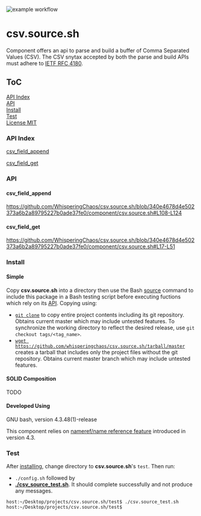 ![example workflow](https://github.com/<OWNER>/<REPOSITORY>/actions/workflows/checkin.yml/badge.svg)


# csv.source.sh
Component offers an api to parse and build a buffer of Comma Separated Values (CSV).  The CSV snytax accepted by both the parse and build APIs must adhere to [IETF RFC 4180](https://www.ietf.org/rfc/rfc4180.txt).

## ToC
[API Index](#api-index)  
[API](#api)  
[Install](#install)  
[Test](#test)  
[License MIT](LICENSE)  


### API Index
[csv_field_append](#csv_field_append)

[csv_field_get](#csv_field_get)

### API

#### csv_field_append
https://github.com/WhisperingChaos/csv.source.sh/blob/340e4678d4e502373a6b2a89795227b0ade37fe0/component/csv.source.sh#L108-L124
#### csv_field_get
https://github.com/WhisperingChaos/csv.source.sh/blob/340e4678d4e502373a6b2a89795227b0ade37fe0/component/csv.source.sh#L17-L51

### Install
#### Simple
Copy **csv.source.sh** into a directory then use the Bash [source](https://www.gnu.org/software/bash/manual/html_node/Bash-Builtins.html#Bash-Builtins) command to include this package in a Bash testing script before executing fuctions which rely on its [API](#api-index).  Copying using:

  * [```git clone```](https://help.github.com/articles/cloning-a-repository/) to copy entire project contents including its git repository.  Obtains current master which may include untested features.  To synchronize the working directory to reflect the desired release, use ```git checkout tags/<tag_name>```.
  *  [```wget https://github.com/whisperingchaos/csv.source.sh/tarball/master```](https://github.com/whisperingchaos/csv.source.sh/tarball/master) creates a tarball that includes only the project files without the git repository.  Obtains current master branch which may include untested features.
#### SOLID Composition
TODO
#### Developed Using 
GNU bash, version 4.3.48(1)-release

This component relies on [nameref/name reference feature](https://www.gnu.org/software/bash/manual/html_node/Shell-Parameters.html) introduced in version 4.3.
### Test
After [installing](#install), change directory to **csv.source.sh**'s ```test```. Then run:
  * ```./config.sh``` followed by
  * [**./csv_source_test.sh**](test/csv_source_test.sh).  It should complete successfully and not produce any messages.
```
host:~/Desktop/projects/csv.source.sh/test$ ./csv.source_test.sh
host:~/Desktop/projects/csv.source.sh/test$ 
```
